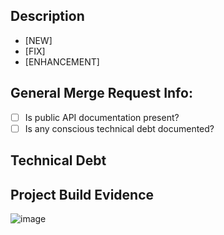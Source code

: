 ## Description

- [NEW]
- [FIX]
- [ENHANCEMENT]

## General Merge Request Info:

- [ ] Is public API documentation present?
- [ ] Is any conscious technical debt documented?

## Technical Debt

## Project Build Evidence

![image](https://user-images.githubusercontent.com/53479337/140593007-e437d65a-0df3-47f8-a362-933b585afff8.png)
